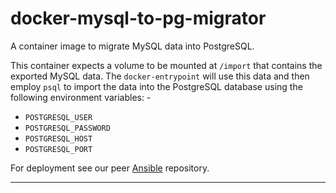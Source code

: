# docker-mysql-to-pg-migrator
A container image to migrate MySQL data into PostgreSQL.

This container expects a volume to be mounted at `/import`
that contains the exported MySQL data. The `docker-entrypoint`
will use this data and then employ `psql` to import the data into
the PostgreSQL database using the following environment variables: -

- `POSTGRESQL_USER`
- `POSTGRESQL_PASSWORD`
- `POSTGRESQL_HOST`
- `POSTGRESQL_PORT`

For deployment see our peer [Ansible] repository.

---

[ansible]: https://github.com/InformaticsMatters/docker-mysql-to-pg-migrator
